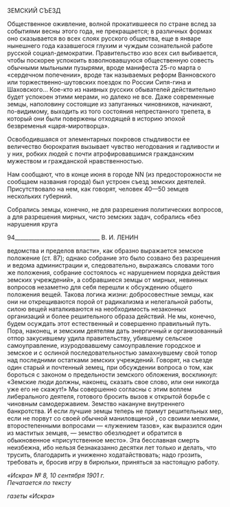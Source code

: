 ЗЕМСКИЙ СЪЕЗД

Общественное оживление, волной прокатившееся по стране вслед за событиями вес­ны этого года, не прекращается; в различных формах оно сказывается во всех слоях русского общества, еще в январе нынешнего года казавшегося глухим и чуждым созна­тельной работе русской социал-демократии. Правительство изо всех сил выбивается, чтобы поскорее успокоить взволновавшуюся общественную совесть обычными мыль­ными пузырями, вроде манифеста 25-го марта о «сердечном попечении», вроде так на­зываемых реформ Ванновского или торжественно-шутовских поездок по России Сипя-гина и Шаховского... Кое-кто из наивных русских обывателей действительно будет ус­покоен этими мерами, но далеко не все. Даже современные земцы, наполовину состоя­щие из запуганных чиновников, начинают, по-видимому, выходить из того состояния непрестанного трепета, в который они были повержены отходящей в историю эпохой безвременья «царя-миротворца».

Освободившаяся от элементарных покровов стыдливости ее величество бюрократия вызывает чувство негодования и гадливости и у них, робких людей с почти атрофиро­вавшимся гражданским мужеством и гражданской нравственностью.

Нам сообщают, что в конце июня в городе NN (из предосторожности не сообщаем названия города) был устроен съезд земских деятелей. Присутствовало на нем, как го­ворят, человек 40—50 земцев нескольких губерний.

Собрались земцы, конечно, не для разрешения политических вопросов, а для разре­шения мирных, чисто земских задач, собрались «без нарушения круга

  

94_______________________________ В. И. ЛЕНИН

ведомства и пределов власти», как образно выражается земское положение (ст. 87); од­нако собрание это было созвано без разрешения и ведома администрации и, следова­тельно, выражаясь словами того же положения, собрание состоялось «с нарушением порядка действия земских учреждений», а собравшиеся земцы от мирных, невинных вопросов незаметно для себя перешли к обсуждению общего положения вещей. Такова логика жизни: добросовестные земцы, как они ни открещиваются порой от радикализ­ма и нелегальной работы, силою вещей наталкиваются на необходимость незаконных организаций и более решительного образа действий. Не мы, конечно, будем осуждать этот естественный и совершенно правильный путь. Пора, наконец, и земским деятелям дать энергичный и организованный отпор закусившему удила правительству, убивше­му сельское самоуправление, изуродовавшему самоуправление городское и земское и с ослиной последовательностью замахнувшему свой топор над последними остатками земских учреждений. Говорят, на съезде один старый и почтенный земец, при обсуж­дении вопроса о том, как бороться с законом о предельности земского обложения, вос­кликнул: «Земские люди должны, наконец, сказать свое слово, или они никогда уже его не скажут!» Мы совершенно согласны с этим воплем либерального деятеля, готового бросить вызов к открытой борьбе с чиновным самодержавием. Земство накануне внут­реннего банкротства. И если лучшие земцы теперь не примут решительных мер, если не порвут со своей обычной маниловщиной , со своими мелкими, второстепенными вопросами — «лужением тазов», как выразился один из маститых земцев, — земство обезлюдеет и обратится в обыкновенное «присутственное место». Эта бесславная смерть неизбежна, ибо нельзя безнаказанно десятки лет только и делать, что трусить, благодарить и униженно ходатайствовать; надо грозить, требовать и, бросив игру в би­рюльки, приняться за настоящую работу.

_«Искра» № 8, 10 сентября 1901 г.                                                       Печатается по тексту_

_газеты «Искра»_